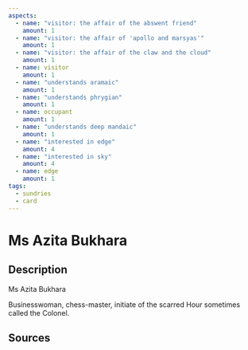 ```yaml
---
aspects: 
  - name: "visitor: the affair of the abswent friend"
    amount: 1
  - name: "visitor: the affair of 'apollo and marsyas'"
    amount: 1
  - name: "visitor: the affair of the claw and the cloud"
    amount: 1
  - name: visitor
    amount: 1
  - name: "understands aramaic"
    amount: 1
  - name: "understands phrygian"
    amount: 1
  - name: occupant
    amount: 1
  - name: "understands deep mandaic"
    amount: 1
  - name: "interested in edge"
    amount: 4
  - name: "interested in sky"
    amount: 4
  - name: edge
    amount: 1
tags:
  - sundries
  - card
---
```

# Ms Azita Bukhara
## Description
Ms Azita Bukhara

Businesswoman, chess-master, initiate of the scarred Hour sometimes called the Colonel.
## Sources

